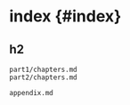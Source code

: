 # index {#index}
## h2

```{=include=} parts
part1/chapters.md
part2/chapters.md
```

```{=include=} appendix html:into-file=//appendix.html
appendix.md
```
